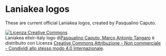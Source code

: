 Laniakea logos
==============

These are current official Laniakea logos, created by Pasqualino Caputo.

<a rel="license" href="http://creativecommons.org/licenses/by-nc-sa/4.0/"><img alt="Licenza Creative Commons" style="border-width:0" src="https://i.creativecommons.org/l/by-nc-sa/4.0/88x31.png" /></a><br /><span xmlns:dct="http://purl.org/dc/terms/" href="http://purl.org/dc/dcmitype/StillImage" property="dct:title" rel="dct:type">Laniakea elixir-italy logo</span> di<a xmlns:cc="http://creativecommons.org/ns#" href="https://github.com/Laniakea-elixir-it/branding/tree/master/laniakea" property="cc:attributionName" rel="cc:attributionURL">Pasqualino Caputo, Marco Antonio Tangaro</a> è distribuito con Licenza <a rel="license" href="http://creativecommons.org/licenses/by-nc-sa/4.0/">Creative Commons Attribuzione - Non commerciale - Condividi allo stesso modo 4.0 Internazionale</a>.

